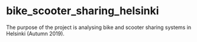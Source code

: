# bike_scooter_sharing_helsinki
The purpose of the project is analysing bike and scooter sharing systems in Helsinki (Autumn 2019).
